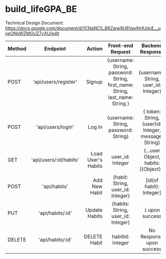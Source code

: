 # build_lifeGPA_BE

Technical Design Document:
https://docs.google.com/document/d/1CNaNC5_B6Zww9U8VaxlhHUduE__uneONnWZMGUZ7yXU/edit


| Method |        Endpoint        |             Action |                              Front-end Request                               |                   Backend Response                   |
| ------ | :--------------------: | -----------------: | :--------------------------------------------------------------------------: | :--------------------------------------------------: |
| POST   |  'api/users/register'  |             Signup | {username: String, password: String, first_name: String, last_name: String } |         {username: String, user_id: Integer}         |
| POST   |   'api/users/login'    |             Log In |                     {username: String, password: String}                     | { token: String, (user)id: Integer, message: String} |
| GET    | 'api/users/:id/habits' | Load User's Habits |                               user_id: Integer                               |         {...user Object, habits: [{Object}]}         |
| POST   |      'api/habits'      |      Add New Habit |                      {habit: String, user_id: Integer}                       |               [id(of habit): Integer]                |
| PUT    |    'api/habits/:id'    |      Update Habits |                      {habits: String, user_id: Integer}                      |                   `1` upon success                   |
| DELETE |    'api/habits/:id'    |       DELETE Habit |                               habitId: Integer                               |               No Response upon success               |
